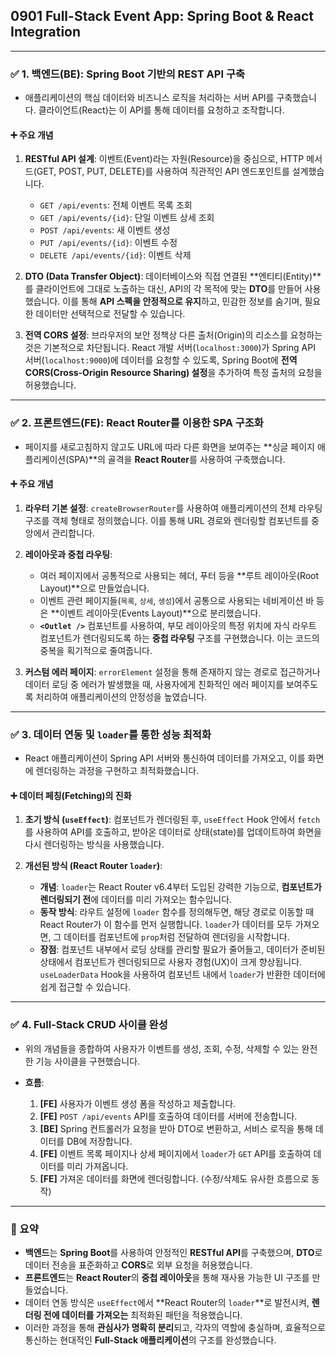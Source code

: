 ## 0901 Full-Stack Event App: Spring Boot & React Integration

---

### ✅ 1. 백엔드(BE): Spring Boot 기반의 REST API 구축

*   애플리케이션의 핵심 데이터와 비즈니스 로직을 처리하는 서버 API를 구축했습니다. 클라이언트(React)는 이 API를 통해 데이터를 요청하고 조작합니다.

#### ➕ 주요 개념

1.  **RESTful API 설계**: 이벤트(Event)라는 자원(Resource)을 중심으로, HTTP 메서드(GET, POST, PUT, DELETE)를 사용하여 직관적인 API 엔드포인트를 설계했습니다.
    *   `GET /api/events`: 전체 이벤트 목록 조회
    *   `GET /api/events/{id}`: 단일 이벤트 상세 조회
    *   `POST /api/events`: 새 이벤트 생성
    *   `PUT /api/events/{id}`: 이벤트 수정
    *   `DELETE /api/events/{id}`: 이벤트 삭제

2.  **DTO (Data Transfer Object)**: 데이터베이스와 직접 연결된 **엔티티(Entity)**를 클라이언트에 그대로 노출하는 대신, API의 각 목적에 맞는 **DTO**를 만들어 사용했습니다. 이를 통해 **API 스펙을 안정적으로 유지**하고, 민감한 정보를 숨기며, 필요한 데이터만 선택적으로 전달할 수 있습니다.

3.  **전역 CORS 설정**: 브라우저의 보안 정책상 다른 출처(Origin)의 리소스를 요청하는 것은 기본적으로 차단됩니다. React 개발 서버(`localhost:3000`)가 Spring API 서버(`localhost:9000`)에 데이터를 요청할 수 있도록, Spring Boot에 **전역 CORS(Cross-Origin Resource Sharing) 설정**을 추가하여 특정 출처의 요청을 허용했습니다.

---

### ✅ 2. 프론트엔드(FE): React Router를 이용한 SPA 구조화

*   페이지를 새로고침하지 않고도 URL에 따라 다른 화면을 보여주는 **싱글 페이지 애플리케이션(SPA)**의 골격을 **React Router**를 사용하여 구축했습니다.

#### ➕ 주요 개념

1.  **라우터 기본 설정**: `createBrowserRouter`를 사용하여 애플리케이션의 전체 라우팅 구조를 객체 형태로 정의했습니다. 이를 통해 URL 경로와 렌더링할 컴포넌트를 중앙에서 관리합니다.

2.  **레이아웃과 중첩 라우팅**:
    *   여러 페이지에서 공통적으로 사용되는 헤더, 푸터 등을 **루트 레이아웃(Root Layout)**으로 만들었습니다.
    *   이벤트 관련 페이지들(`목록`, `상세`, `생성`)에서 공통으로 사용되는 네비게이션 바 등은 **이벤트 레이아웃(Events Layout)**으로 분리했습니다.
    *   **`<Outlet />`** 컴포넌트를 사용하여, 부모 레이아웃의 특정 위치에 자식 라우트 컴포넌트가 렌더링되도록 하는 **중첩 라우팅** 구조를 구현했습니다. 이는 코드의 중복을 획기적으로 줄여줍니다.

3.  **커스텀 에러 페이지**: `errorElement` 설정을 통해 존재하지 않는 경로로 접근하거나 데이터 로딩 중 에러가 발생했을 때, 사용자에게 친화적인 에러 페이지를 보여주도록 처리하여 애플리케이션의 안정성을 높였습니다.

---

### ✅ 3. 데이터 연동 및 `loader`를 통한 성능 최적화

*   React 애플리케이션이 Spring API 서버와 통신하여 데이터를 가져오고, 이를 화면에 렌더링하는 과정을 구현하고 최적화했습니다.

#### ➕ 데이터 페칭(Fetching)의 진화

1.  **초기 방식 (`useEffect`)**: 컴포넌트가 렌더링된 후, `useEffect` Hook 안에서 `fetch`를 사용하여 API를 호출하고, 받아온 데이터로 상태(state)를 업데이트하여 화면을 다시 렌더링하는 방식을 사용했습니다.

2.  **개선된 방식 (React Router `loader`)**:
    *   **개념**: `loader`는 React Router v6.4부터 도입된 강력한 기능으로, **컴포넌트가 렌더링되기 전**에 데이터를 미리 가져오는 함수입니다.
    *   **동작 방식**: 라우트 설정에 `loader` 함수를 정의해두면, 해당 경로로 이동할 때 React Router가 이 함수를 먼저 실행합니다. `loader`가 데이터를 모두 가져오면, 그 데이터를 컴포넌트에 `prop`처럼 전달하여 렌더링을 시작합니다.
    *   **장점**: 컴포넌트 내부에서 로딩 상태를 관리할 필요가 줄어들고, 데이터가 준비된 상태에서 컴포넌트가 렌더링되므로 사용자 경험(UX)이 크게 향상됩니다. `useLoaderData` Hook을 사용하여 컴포넌트 내에서 `loader`가 반환한 데이터에 쉽게 접근할 수 있습니다.

---

### ✅ 4. Full-Stack CRUD 사이클 완성

*   위의 개념들을 종합하여 사용자가 이벤트를 생성, 조회, 수정, 삭제할 수 있는 완전한 기능 사이클을 구현했습니다.

*   **흐름**:
    1.  **[FE]** 사용자가 이벤트 생성 폼을 작성하고 제출합니다.
    2.  **[FE]** `POST /api/events` API를 호출하여 데이터를 서버에 전송합니다.
    3.  **[BE]** Spring 컨트롤러가 요청을 받아 DTO로 변환하고, 서비스 로직을 통해 데이터를 DB에 저장합니다.
    4.  **[FE]** 이벤트 목록 페이지나 상세 페이지에서 `loader`가 `GET` API를 호출하여 데이터를 미리 가져옵니다.
    5.  **[FE]** 가져온 데이터를 화면에 렌더링합니다. (수정/삭제도 유사한 흐름으로 동작)

---

### 📌 요약

*   **백엔드**는 **Spring Boot**를 사용하여 안정적인 **RESTful API**를 구축했으며, **DTO**로 데이터 전송을 표준화하고 **CORS**로 외부 요청을 허용했습니다.
*   **프론트엔드**는 **React Router**의 **중첩 레이아웃**을 통해 재사용 가능한 UI 구조를 만들었습니다.
*   데이터 연동 방식은 `useEffect`에서 **React Router의 `loader`**로 발전시켜, **렌더링 전에 데이터를 가져오는** 최적화된 패턴을 적용했습니다.
*   이러한 과정을 통해 **관심사가 명확히 분리**되고, 각자의 역할에 충실하며, 효율적으로 통신하는 현대적인 **Full-Stack 애플리케이션**의 구조를 완성했습니다.